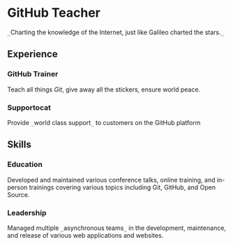 # GitHub Teacher

`_`Charting the knowledge of the Internet, just like Galileo charted the stars.`_`

## Experience

### GitHub Trainer

Teach all things *Git*, give away all the stickers, ensure world peace.

<!--
  Note here: Learners -- yup, you found the error!
  Course maintainers -- leave the italics with * instead of _ for the error case.
-->

### Supportocat

Provide `_`world class support`_` to customers on the GitHub platform

## Skills

### Education

Developed and maintained various conference talks, online training, and in-person trainings covering various topics including Git, GitHub, and Open Source.

### Leadership

Managed multiple `_`asynchronous teams`_` in the development, maintenance, and release of various web applications and websites.
